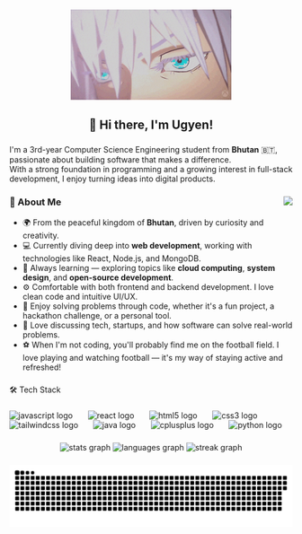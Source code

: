 ###
<div align="center">
  <img height="161" src="./assests/Blue Eyes Loop GIF by Xbox.gif"  />
</div>

###

<h2 align="center">👋 Hi there, I'm Ugyen!</h2>

###


I'm a 3rd-year Computer Science Engineering student from **Bhutan** 🇧🇹, passionate about building software that makes a difference.  
With a strong foundation in programming and a growing interest in full-stack development, I enjoy turning ideas into digital products.


###

<img align="right" height="203" src="https://media4.giphy.com/media/v1.Y2lkPTc5MGI3NjExcGYxamV1OGN1d2hmenRtZTR2OTdpbDF5N2UxeHJxbjAwejB5c2NnYSZlcD12MV9pbnRlcm5hbF9naWZfYnlfaWQmY3Q9Zw/nEFaVNgFGGRQdWbmRq/giphy.gif"  />



### 🌟 About Me

- 🌍 From the peaceful kingdom of **Bhutan**, driven by curiosity and creativity.  
- 💻 Currently diving deep into **web development**, working with technologies like React, Node.js, and MongoDB.  
- 🌱 Always learning — exploring topics like **cloud computing**, **system design**, and **open-source development**.  
- ⚙️ Comfortable with both frontend and backend development. I love clean code and intuitive UI/UX.  
- 🧩 Enjoy solving problems through code, whether it's a fun project, a hackathon challenge, or a personal tool.  
- 💬 Love discussing tech, startups, and how software can solve real-world problems.  
- ⚽ When I'm not coding, you'll probably find me on the football field. I love playing and watching football — it's my way of staying active and refreshed!


###

<p align="left">🛠️ Tech Stack</p>

###

<div align="left">
  <img src="https://skillicons.dev/icons?i=js" height="31" alt="javascript logo"  />
  <img width="19" />
  <img src="https://cdn.simpleicons.org/react/61DAFB" height="31" alt="react logo"  />
  <img width="19" />
  <img src="https://cdn.simpleicons.org/html5/E34F26" height="31" alt="html5 logo"  />
  <img width="19" />
  <img src="https://cdn.simpleicons.org/css3/1572B6" height="31" alt="css3 logo"  />
  <img width="19" />
  <img src="https://cdn.simpleicons.org/tailwindcss/06B6D4" height="31" alt="tailwindcss logo"  />
  <img width="19" />
  <img src="https://skillicons.dev/icons?i=java" height="31" alt="java logo"  />
  <img width="19" />
  <img src="https://cdn.simpleicons.org/c++/00599C" height="31" alt="cplusplus logo"  />
  <img width="19" />
  <img src="https://cdn.simpleicons.org/python/3776AB" height="31" alt="python logo"  />
</div>

###

<div align="center">
  <img src="https://github-readme-stats.vercel.app/api?username=ugyenx&hide_title=false&hide_rank=false&show_icons=true&include_all_commits=true&count_private=true&disable_animations=false&theme=highcontrast&locale=en&hide_border=false&order=1" height="150" alt="stats graph"  />
  <img src="https://github-readme-stats.vercel.app/api/top-langs?username=ugyenx&locale=en&hide_title=false&layout=compact&card_width=320&langs_count=5&theme=gruvbox_light&hide_border=false&order=2" height="150" alt="languages graph"  />
  <img src="https://streak-stats.demolab.com?user=ugyenx&locale=en&mode=daily&theme=cobalt&hide_border=false&border_radius=5&order=3" height="150" alt="streak graph"  />
</div>

###

<img src="./assests/snake.svg" alt="Snake animation" />

###
